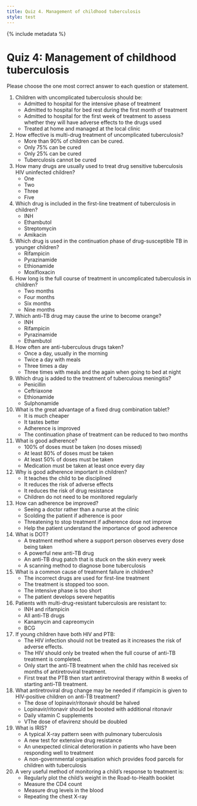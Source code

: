 ```yaml
---
title: Quiz 4. Management of childhood tuberculosis
style: test
---
```


{% include metadata %}

# Quiz 4: Management of childhood tuberculosis

Please choose the one most correct answer to each question or statement.

1.	Children with uncomplicated tuberculosis should be:
	-	Admitted to hospital for the intensive phase of treatment
	-	Admitted to hospital for bed rest during the first month of treatment
	-	Admitted to hospital for the first week of treatment to assess whether they will have adverse effects to the drugs used
	+	Treated at home and managed at the local clinic
2.	How effective is multi-drug treatment of uncomplicated tuberculosis?
	+	More than 90% of children can be cured.
	-	Only 75% can be cured
	-	Only 25% can be cured
	-	Tuberculosis cannot be cured
3.	How many drugs are usually used to treat drug sensitive tuberculosis HIV uninfected children?
	-	One
	+	Two
	-	Three
	-	Five
4.	Which drug is included in the first-line treatment of tuberculosis in children?
	+	INH
	-	Ethambutol
	-	Streptomycin
	-	Amikacin
5.	Which drug is used in the continuation phase of drug-susceptible TB in younger children?
	+	Rifampicin
	-	Pyrazinamide
	-	Ethionamide
	-	Moxifloxacin
6.	How long is the full course of treatment in uncomplicated tuberculosis in children?
	-	Two months
	-	Four months
	+	Six months
	-	Nine months
7.	Which anti-TB drug may cause the urine to become orange?
	-	INH
	+	Rifampicin
	-	Pyrazinamide
	-	Ethambutol
8.	How often are anti-tuberculous drugs taken?
	+	Once a day, usually in the morning
	-	Twice a day with meals
	-	Three times a day
	-	Three times with meals and the again when going to bed at night
9.	Which drug is added to the treatment of tuberculous meningitis?
	-	Penicillin
	-	Ceftriaxone
	+	Ethionamide
	-	Sulphonamide
10.	What is the great advantage of a fixed drug combination tablet?
	-	It is much cheaper
	-	It tastes better
	+	Adherence is improved
	-	The continuation phase of treatment can be reduced to two months
11.	What is good adherence?
	-	100% of doses must be taken (no doses missed)
	+	At least 80% of doses must be taken
	-	At least 50% of doses must be taken
	-	Medication must be taken at least once every day
12.	Why is good adherence important in children?
	-	It teaches the child to be disciplined
	-	It reduces the risk of adverse effects
	+	It reduces the risk of drug resistance
	-	Children do not need to be monitored regularly
13.	How can adherence be improved?
	-	Seeing a doctor rather than a nurse at the clinic
	-	Scolding the patient if adherence is poor
	-	Threatening to stop treatment if adherence dose not improve
	+	Help the patient understand the importance of good adherence
14.	What is DOT?
	+	A treatment method where a support person observes every dose being taken
	-	A powerful new anti-TB drug
	-	An anti-TB drug patch that is stuck on the skin every week
	-	A scanning method to diagnose bone tuberculosis
15.	What is a common cause of treatment failure in children?
	-	The incorrect drugs are used for first-line treatment
	+	The treatment is stopped too soon.
	-	The intensive phase is too short
	-	The patient develops severe hepatitis
16.	Patients with multi-drug-resistant tuberculosis are resistant to:
	+	INH and rifampicin
	-	All anti-TB drugs
	-	Kanamycin and capreomycin
	-	BCG
17.	If young children have both HIV and PTB:
	-	The HIV infection should not be treated as it increases the risk of adverse effects.
	-	The HIV should only be treated when the full course of anti-TB treatment is completed.
	-	Only start the anti-TB treatment when the child has received six months of antiretroviral treatment.
	+	First treat the PTB then start antiretroviral therapy within 8 weeks of starting anti-TB treatment.
18.	What antiretroviral drug change may be needed if rifampicin is given to HIV-positive children on anti-TB treatment?
	-	The dose of lopinavir/ritonavir should be halved
	+	Lopinavir/ritonavir should be boosted with additional ritonavir
	-	Daily vitamin C supplements
	-	VThe dose of efavirenz should be doubled
19.	What is IRIS?
	-	A typical X-ray pattern seen with pulmonary tuberculosis
	-	A new test for extensive drug resistance
	+	An unexpected clinical deterioration in patients who have been responding well to treatment
	-	A non-governmental organisation which provides food parcels for children with tuberculosis
20. A very useful method of monitoring a child’s response to treatment is:
	+	Regularly plot the child’s weight in the Road-to-Health booklet
	-	Measure the CD4 count
	-	Measure drug levels in the blood
	-	Repeating the chest X-ray